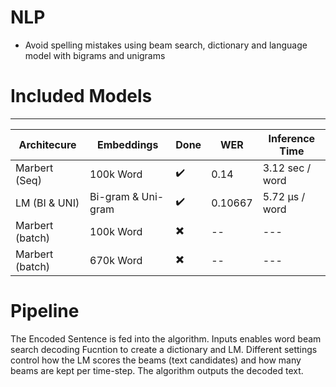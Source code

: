 # NLP

* Avoid spelling mistakes using beam search, dictionary and language model with bigrams and unigrams

# Included Models

------------------------------


Architecure | Embeddings | Done | WER | Inference Time
------------ | ------------- |----------|-------|--------|
Marbert (Seq) | 100k Word| :heavy_check_mark: | 0.14 | 3.12 sec / word
LM (BI & UNI) | Bi-gram & Uni-gram| :heavy_check_mark: | 0.10667 | 5.72 µs / word 
Marbert (batch) | 100k Word| :heavy_multiplication_x: | -- | ---
Marbert (batch) | 670k Word| :heavy_multiplication_x: | -- | ---


# Pipeline
The Encoded Sentence is fed into the algorithm. Inputs enables word beam search decoding Fucntion to create a dictionary and LM. Different settings control how the LM scores the beams (text candidates) and how many beams are kept per time-step. The algorithm outputs the decoded text.


